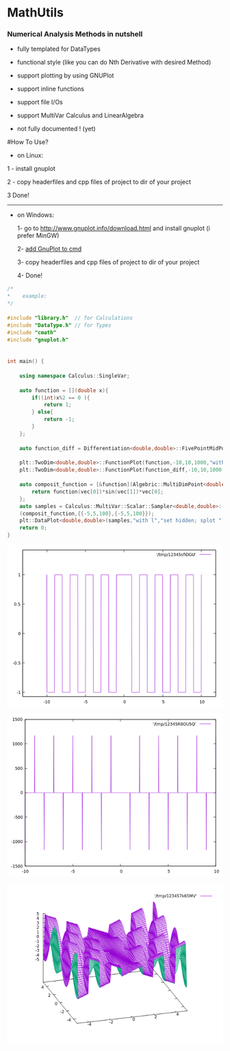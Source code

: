  # MathUtils  
  

### Numerical Analysis Methods in nutshell  
  


* fully templated for DataTypes

* functional style (like you can do Nth Derivative with desired Method)

* support plotting by using GNUPlot

* support inline functions

* support file I/Os

* support MultiVar Calculus and LinearAlgebra

* not fully documented ! (yet)  



#How To Use?

* on Linux:

1 - install gnuplot 

2 - copy headerfiles and cpp files of project to dir of your project

3 Done!





--------
* on Windows:

  1- go to http://www.gnuplot.info/download.html and install gnuplot (i prefer MinGW)
  
  
  2- [add GnuPlot to cmd](https://superuser.com/questions/689333/how-to-add-installed-program-to-command-prompt-in-windows)
  
  
  3- copy headerfiles and cpp files of project to dir of your project
  
  
  4- Done!


```cpp
/*
*    example:
*/

#include "library.h"  // for Calculations
#include "DataType.h" // for Types
#include "cmath"
#include "gnuplot.h"


int main() {

    using namespace Calculus::SingleVar;

    auto function = [](double x){
        if((int)x%2 == 0 ){
            return 1;
        } else{
            return -1;
        }
    };

    auto function_diff = Differentiation<double,double>::FivePointMidPoint1D(function,0.001);

    plt::TwoDim<double,double>::FunctionPlot(function,-10,10,1000,"with l");
    plt::TwoDim<double,double>::FunctionPlot(function_diff,-10,10,1000,"with l");

    auto composit_function = [&function](Algebric::MultiDimPoint<double> vec){
        return function(vec[0])*sin(vec[1])*vec[0];
    };
    auto samples = Calculus::MultiVar::Scalar::Sampler<double,double>::FunctionSampler
    (composit_function,{{-5,5,100},{-5,5,100}});
    plt::DataPlot<double,double>(samples,"with l","set hidden; splot ");
    return 0;
}

```
![alt text](https://github.com/nort3x/MathUtils/blob/master/imgs/box_func.png)


![alt text](https://github.com/nort3x/MathUtils/blob/master/imgs/box_func_diff.png)


![alt text](https://github.com/nort3x/MathUtils/blob/master/imgs/comp_func.png)
